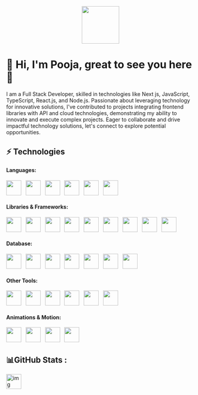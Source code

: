 

  <div id="header" align="center">
  <img src="https://media.giphy.com/media/M9gbBd9nbDrOTu1Mqx/giphy.gif" width="100"/>
</div>
<div>
  <h1>💫 Hi, I'm <span color="blue">Pooja</span>, great to see you here 👋</h1>
</div>
<p>
  I am a Full Stack Developer, skilled in technologies like Next js, JavaScript, TypeScript, React.js, and Node.js. Passionate about leveraging technology for innovative solutions, I've contributed to projects integrating frontend libraries with API and cloud technologies, demonstrating my ability to innovate and execute complex projects. Eager to collaborate and drive impactful technology solutions, let's connect to explore potential opportunities.
</p>

<div>
  <h2>⚡ Technologies </h2>
</div>
<h4 class="heading-element" dir="auto">
  Languages: 
</h4>
<p>
   <img width="40" height="40" src="https://skillicons.dev/icons?i=javascript"></img>&nbsp;&nbsp;
    <img width="40" height="40" src="https://skillicons.dev/icons?i=ts"></img>&nbsp;&nbsp;
    <img width="40" height="40" src="https://skillicons.dev/icons?i=html"></img>&nbsp;&nbsp;
     <img width="40" height="40" src="https://skillicons.dev/icons?i=css"></img>&nbsp;&nbsp;
     <img width="40" height="40" src="https://skillicons.dev/icons?i=sass"></img>&nbsp;&nbsp;
  <img width="40" height="40" src="https://skillicons.dev/icons?i=java"></img>&nbsp;&nbsp;
  </p>
  <h4>Libraries & Frameworks:</h4>
  <p>
   <img width="40" height="40" src="https://skillicons.dev/icons?i=react"></img>&nbsp;&nbsp;
    <img width="40" height="40" src="https://skillicons.dev/icons?i=nodejs"></img>&nbsp;&nbsp;
     <img width="40" height="40" src="https://skillicons.dev/icons?i=tailwindcss"></img>&nbsp;&nbsp;
      <img width="40" height="40" src="https://skillicons.dev/icons?i=express"></img>&nbsp;&nbsp;
  <img width="40" height="40" src="https://skillicons.dev/icons?i=next"></img>&nbsp;&nbsp;
  <img width="40" height="40" src="https://skillicons.dev/icons?i=graphql"></img>&nbsp;&nbsp;
  <img width="40" height="40" src="https://skillicons.dev/icons?i=redux"></img>&nbsp;&nbsp;
  <img width="40" height="40" src="https://skillicons.dev/icons?i=vite"></img>&nbsp;&nbsp;
   <img width="40" height="40" src="https://skillicons.dev/icons?i=materialui"></img>&nbsp;&nbsp;
  </p>
<h4 class="heading-element" dir="auto">
 Database:  
</h4>
<p>  
<img width="40" height="40" src="https://skillicons.dev/icons?i=mongodb"></img>&nbsp;&nbsp;
<img width="40" height="40" src="https://skillicons.dev/icons?i=mysql"></img>&nbsp;&nbsp;
<img width="40" height="40" src="https://skillicons.dev/icons?i=firebase"></img>&nbsp;&nbsp;
<img width="40" height="40" src="https://skillicons.dev/icons?i=gcp"></img>&nbsp;&nbsp;
<img width="40" height="40" src="https://skillicons.dev/icons?i=prisma"></img>&nbsp;&nbsp;
 <img width="40" height="40" src="https://skillicons.dev/icons?i=aws"></img>&nbsp;&nbsp;
  <img width="40" height="40" src="https://skillicons.dev/icons?i=planetscale"></img>&nbsp;&nbsp;
</p>
<h4>Other Tools:</h4>
<p>
 <img width="40" height="40" src="https://skillicons.dev/icons?i=vscode"></img>&nbsp;&nbsp;
 <img width="40" height="40" src="https://skillicons.dev/icons?i=idea"></img>&nbsp;&nbsp;
  <img width="40" height="40" src="https://skillicons.dev/icons?i=git"></img>&nbsp;&nbsp;
   <img width="40" height="40" src="https://skillicons.dev/icons?i=postman"></img>&nbsp;&nbsp;
  <img width="40" height="40" src="https://skillicons.dev/icons?i=figma"></img>&nbsp;&nbsp;
  <img width="40" height="40" src="https://skillicons.dev/icons?i=replit"></img>&nbsp;&nbsp;
</p>
  <h4  class="heading-element" dir="auto">
    Animations & Motion:
  </h4>
  <p>
     <img width="40" height="40" src="https://skillicons.dev/icons?i=p5js"></img>&nbsp;&nbsp;
    <img width="40" height="40" src="https://cdn.worldvectorlogo.com/logos/gsap-greensock.svg"></img>&nbsp;&nbsp;
    <img width="40" height="40" src="https://cdn.worldvectorlogo.com/logos/framer-motion.svg"></img>&nbsp;&nbsp;
    <img width="40" height="40" src="https://skillicons.dev/icons?i=threejs"></img>&nbsp;&nbsp;
  </p>

  <div>
    <h2>📊GitHub Stats :</h4>
    <img width="40" height="40" src="https://github-readme-stats.vercel.app/api?username=poojahooda22" alt="img" />
  </div>



                                            
                                                
